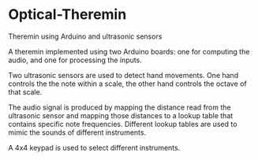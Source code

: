 # Optical-Theremin
Theremin using Arduino and ultrasonic sensors

A theremin implemented using two Arduino boards: one for computing the audio, and one for processing the inputs.

Two ultrasonic sensors are used to detect hand movements. One hand controls the the note within a scale, the other hand controls the octave of that scale.

The audio signal is produced by mapping the distance read from the ultrasonic sensor and mapping those distances to a lookup table that contains specific note frequencies.
Different lookup tables are used to mimic the sounds of different instruments.

A 4x4 keypad is used to select different instruments.
